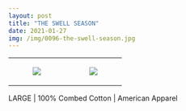 ```yaml
---
layout: post
title: "THE SWELL SEASON"
date: 2021-01-27
img: /img/0096-the-swell-season.jpg
---
```




<table style="width:100%;"><tr><td style="vertical-align:top;">
      <figure class="tmblr-full" data-orig-height="2048" data-orig-width="1365" data-orig-src="https://concertshirts.netlify.app/shirts/0096/0096-01.jpg"><img src="https://64.media.tumblr.com/06ee708a8f219d3dc0a73eeb007de4d3/18b6b739e5c33d8d-f0/s540x810/dbddc5304cbd77eafcc2a85f76cc015b913a256f.jpg" data-orig-height="2048" data-orig-width="1365" data-orig-src="https://concertshirts.netlify.app/shirts/0096/0096-01.jpg"/></figure></td>
    <td style="vertical-align:top;">
      <figure class="tmblr-full" data-orig-height="2048" data-orig-width="1365" data-orig-src="https://concertshirts.netlify.app/shirts/0096/0096-02.jpg"><img src="https://64.media.tumblr.com/571e055b958442967555d86246237cd1/18b6b739e5c33d8d-d3/s540x810/0562a261374d66d42bfbebd63a3dd70ffc588bdb.jpg" data-orig-height="2048" data-orig-width="1365" data-orig-src="https://concertshirts.netlify.app/shirts/0096/0096-02.jpg"/></figure></td>
  </tr></table><p>
  LARGE | 100% Combed Cotton | American Apparel
</p>
